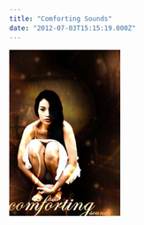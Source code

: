 ```yaml
---
title: "Comforting Sounds"
date: "2012-07-03T15:15:19.000Z"
---
```


[![comfortingsounds](03b95463-411e-44c1-a196-ac7004428b18.jpg)](http://www.diogocezar.com.br/wp-content/uploads/2012/07/comfortingsounds.jpg)